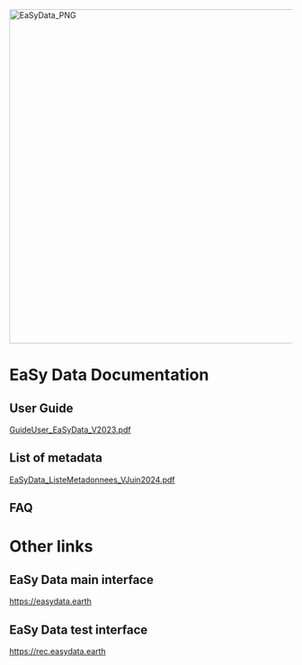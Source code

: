 
<img width="594" alt="EaSyData_PNG" src="https://github.com/EasyDataRepository/EaSy-Data-Documentation/assets/171562715/294eb335-112f-47c6-b128-a8b694bfaba0">

# EaSy Data Documentation

  ## User Guide
[GuideUser_EaSyData_V2023.pdf](https://github.com/user-attachments/files/15533266/GuideUser_EaSyData_V2023.pdf)

  ## List of metadata
 [EaSyData_ListeMetadonnees_VJuin2024.pdf](https://github.com/user-attachments/files/15533569/EaSyData_ListeMetadonnees_VJuin2024.pdf)


  ## FAQ


# Other links

  ## EaSy Data main interface
  https://easydata.earth

  ## EaSy Data test interface
  https://rec.easydata.earth
